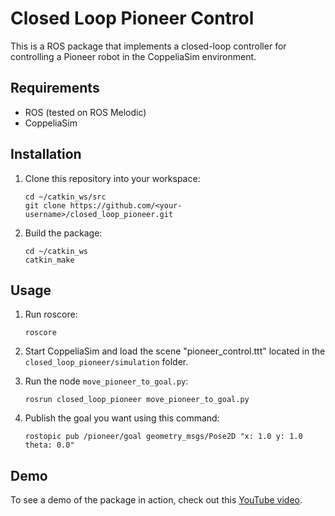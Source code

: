 # Closed Loop Pioneer Control

This is a ROS package that implements a closed-loop controller for controlling a Pioneer robot in the CoppeliaSim environment.

## Requirements

- ROS (tested on ROS Melodic)
- CoppeliaSim

## Installation

1. Clone this repository into your workspace:

    ```
    cd ~/catkin_ws/src
    git clone https://github.com/<your-username>/closed_loop_pioneer.git
    ```

2. Build the package:

    ```
    cd ~/catkin_ws
    catkin_make
    ```

## Usage

1. Run roscore:

    ```
    roscore
    ```

2. Start CoppeliaSim and load the scene "pioneer_control.ttt" located in the `closed_loop_pioneer/simulation` folder.

3. Run the node `move_pioneer_to_goal.py`:

    ```
    rosrun closed_loop_pioneer move_pioneer_to_goal.py
    ```

4. Publish the goal you want using this command:

    ```
    rostopic pub /pioneer/goal geometry_msgs/Pose2D "x: 1.0 y: 1.0 theta: 0.0"
    ```
    
## Demo

To see a demo of the package in action, check out this [YouTube video](https://www.youtube.com/watch?v=qk6bnAc4sz4&ab_channel=AbdelrahmanAbdelgawad).

